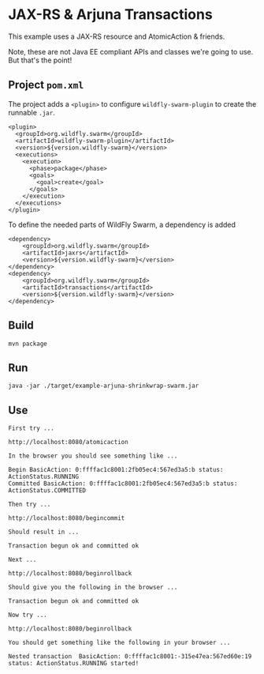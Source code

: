 # JAX-RS & Arjuna Transactions

This example uses a JAX-RS resource and AtomicAction & friends.

Note, these are not Java EE compliant APIs and classes we're going to use. But that's the point!

## Project `pom.xml`

The project adds a `<plugin>` to configure `wildfly-swarm-plugin` to
create the runnable `.jar`.

    <plugin>
      <groupId>org.wildfly.swarm</groupId>
      <artifactId>wildfly-swarm-plugin</artifactId>
      <version>${version.wildfly-swarm}</version>
      <executions>
        <execution>
          <phase>package</phase>
          <goals>
            <goal>create</goal>
          </goals>
        </execution>
      </executions>
    </plugin>

To define the needed parts of WildFly Swarm, a dependency is added

    <dependency>
        <groupId>org.wildfly.swarm</groupId>
        <artifactId>jaxrs</artifactId>
        <version>${version.wildfly-swarm}</version>
    </dependency>
    <dependency>
        <groupId>org.wildfly.swarm</groupId>
        <artifactId>transactions</artifactId>
        <version>${version.wildfly-swarm}</version>
    </dependency>

## Build

    mvn package

## Run

    java -jar ./target/example-arjuna-shrinkwrap-swarm.jar

## Use

    First try ...

    http://localhost:8080/atomicaction

    In the browser you should see something like ...

    Begin BasicAction: 0:ffffac1c8001:2fb05ec4:567ed3a5:b status: ActionStatus.RUNNING
    Committed BasicAction: 0:ffffac1c8001:2fb05ec4:567ed3a5:b status: ActionStatus.COMMITTED

    Then try ...

    http://localhost:8080/begincommit

    Should result in ...

    Transaction begun ok and committed ok

    Next ...

    http://localhost:8080/beginrollback

    Should give you the following in the browser ...

    Transaction begun ok and committed ok
    
    Now try ...

    http://localhost:8080/beginrollback

    You should get something like the following in your browser ...

    Nested transaction  BasicAction: 0:ffffac1c8001:-315e47ea:567ed60e:19 status: ActionStatus.RUNNING started!

